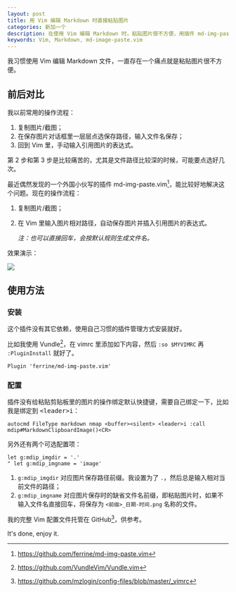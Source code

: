 ```yaml
---
layout: post
title: 用 Vim 编辑 Markdown 时直接粘贴图片
categories: 新加一个
description: 在使用 Vim 编辑 Markdown 时，粘贴图片很不方便，用插件 md-img-paste.vim 解决这个痛点。
keywords: Vim, Markdown, md-image-paste.vim
---
```


我习惯使用 Vim 编辑 Markdown 文件，一直存在一个痛点就是粘贴图片很不方便。

## 前后对比

我以前常用的操作流程：

1. 复制图片/截图；
2. 在保存图片对话框里一层层点选保存路径，输入文件名保存；
3. 回到 Vim 里，手动输入引用图片的表达式。

第 2 步和第 3 步是比较痛苦的，尤其是文件路径比较深的时候，可能要点选好几次。

最近偶然发现的一个外国小伙写的插件 md-img-paste.vim[^1]，能比较好地解决这个问题。现在的操作流程：

1. 复制图片/截图；
2. 在 Vim 里输入图片相对路径，自动保存图片并插入引用图片的表达式。

    *注：也可以直接回车，会按默认规则生成文件名。*

效果演示：

![](https://cdn.jsdelivr.net/gh/mzlogin/blog-assets/md-img-paste-example.gif)

## 使用方法

### 安装

这个插件没有其它依赖，使用自己习惯的插件管理方式安装就好。

比如我使用 Vundle[^2]，在 vimrc 里添加如下内容，然后 `:so $MYVIMRC` 再 `:PluginInstall` 就好了。

```viml
Plugin 'ferrine/md-img-paste.vim'
```

### 配置

插件没有给粘贴剪贴板里的图片的操作绑定默认快捷键，需要自己绑定一下，比如我是绑定到 <kbd>\<leader\>i</kbd>：

```viml
autocmd FileType markdown nmap <buffer><silent> <leader>i :call mdip#MarkdownClipboardImage()<CR>
```

另外还有两个可选配置项：

```viml
let g:mdip_imgdir = '.'
" let g:mdip_imgname = 'image'
```

1. `g:mdip_imgdir` 对应图片保存路径前缀。我设置为了 `.`，然后总是输入相对当前文件的路径；
2. `g:mdip_imgname` 对应图片保存时的缺省文件名前缀，即粘贴图片时，如果不输入文件名直接回车，将保存为 `<前缀>_日期-时间.png` 名称的文件。

我的完整 Vim 配置文件托管在 GitHub[^3]，供参考。

It's done, enjoy it.

[^1]: <https://github.com/ferrine/md-img-paste.vim>
[^2]: <https://github.com/VundleVim/Vundle.vim>
[^3]: <https://github.com/mzlogin/config-files/blob/master/_vimrc>
